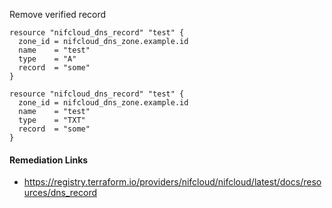 
Remove verified record

```hcl
resource "nifcloud_dns_record" "test" {
  zone_id = nifcloud_dns_zone.example.id
  name    = "test"
  type    = "A"
  record  = "some"
}
```
```hcl
resource "nifcloud_dns_record" "test" {
  zone_id = nifcloud_dns_zone.example.id
  name    = "test"
  type    = "TXT"
  record  = "some"
}
```

#### Remediation Links
 - https://registry.terraform.io/providers/nifcloud/nifcloud/latest/docs/resources/dns_record

